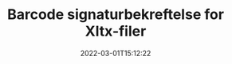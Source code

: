 ---
############################# Static ############################
layout: "auto-gen-signature"
date: 2022-03-01T15:12:22
draft: false
operation: Verify
signaturetype: Barcode
fileformat: Xltx
productName: Java
lang: no
productCode: java
otherformats: pdf doc docx docm dot dotm dotx odt ott rtf xls xlsx xlsm xlsb csv ods ots xltx xltm ppt pptx pps ppsx odp otp potx potm pptm ppsm png jpg bmp gif tiff svg webp wmf
breadcrumb: Put Barcode signature on Xltx for Java

############################# Head ############################
head_title: "Bekreftelse av Barcode signaturer for Xltx filer via Java"
head_description: "Bruk bare noen få linjer med Java-kode for å bekrefte Xltx-dokumenter og deres Barcode-signaturer."

############################# Header ############################
title: "Barcode signaturbekreftelse for Xltx-filer"
description: "API for Java gir mulighet til å bekrefte Barcode-signaturer i Xltx-dokumenter. Verifisering av e-signaturer i Xltx-dokumentene dine kan utføres raskt og enkelt."
bg_image: "https://cms.admin.containerize.com/templates/aspose/App_Themes/V3/images/bg/header1.png"
bg_overlay: false
button:
    enable: true

############################# SubMenu ############################
submenu:
    enable: true

    left:
        img_alt: "GroupDocs.Signature for Java"
        image: "https://cms.admin.containerize.com/templates/groupdocs/images/product-logos/90x90-noborder/groupdocs-signature-java.png"
        product: "GroupDocs.Signature"
        platform: "Java"



############################# About ############################
about:
    enable: true
    title: "Oppdag nye GroupDocs.Signature for Java API-funksjoner"
    content: |
        [GroupDocs.Signature for Java](https://products.groupdocs.com/signature/java/) API gir et bredt spekter av måter å behandle en rekke dokumentformater ved å bruke elektroniske signaturer. Mange typer digitale signaturer som tekster, bilder, digitale sertifikater, strekkoder, QR-koder, stempler eller metadata støttes. Kunder kan legge til, fjerne, redigere, validere eller søke i digitale signaturer i PDF-er, MS Word-dokumenter, MS Excel-arbeidsbøker, MS PowerPoint-presentasjoner, Adobe Photoshop-filer og ulike bildeformater. Utrolig mange tilleggsfunksjoner og innstillinger er tilgjengelige.
    

############################# Steps ############################
steps:
    enable: true
    title_left: "Slik validerer du Barcode-signaturer i Xltx-dokumentet ditt"
    content_left: |
        [GroupDocs.Signature for Java](https://products.groupdocs.com/signature/java/) inkluderer nyttige funksjoner som bekreftelse av Barcode-signaturer plassert på Xltx-dokumenter. Bruk denne muligheten uten å implementere ekstra kode.
        
        * For det første instansierer Signature-klassen som gir en konstruktørparameterbane til et dokument som skal verifiseres.
        * For det andre, opprett et nytt VerifyOptions-objekt og sett opp alle nødvendige egenskaper.
        * Til slutt påkaller du Signatures objektbekreftelsesmetode ved å sende VerifyOptions-forekomsten.
        * Behandle deretter bekreftelsesresultater.

    title_right: "Systemkrav"
    content_right: |
        GroupDocs.Signature for Java støttes på alle større plattformer og operativsystemer. Før du utfører koden nedenfor, sørg for at du har følgende forutsetninger installert på systemet ditt.

        * Operativsystemer: Microsoft Windows, Linux, MacOS
        * Utviklingsmiljøer: NetBeans, Intellij IDEA, Eclipse, etc.
        * Java runtime: J2SE 6.0 and above
        * Last ned den nyeste versjonen av GroupDocs.Signature for Java fra [Maven](https://repository.groupdocs.com/webapp/#/artifacts/browse/tree/General/repo/com/groupdocs/groupdocs-signature)
         
    code: |
        ```java    
                
        // Set up input Xltx file
        String filePath = "input.xltx";

        // Instantiate Signature for input file
        Signature signature = new Signature(filePath);

        //Provide verification options
        BarcodeVerifyOptions options = new BarcodeVerifyOptions();

        // process only specified page 
        options.setPageNumber(2);
        options.setAllPages(false);
        // specify text match type
        options.setMatchType(TextMatchType.Contains);
        // specify text pattern to search
        options.setText("Special signature");
                            
        // Verify document signatures
        VerificationResult result = signature.verify(options);

        //process result
        if (result.isValid())
        {
            //..
        }

        ```

############################# Demos ############################
demos:
    enable: true
    title: "Signering med Barcode signaturer Live Demo"
    content: |
       Legg til ulike elektroniske signaturer i Xltx-filen akkurat nå ved å gå til nettstedet [GroupDocs.Signature App](https://products.groupdocs.app/signature/family).          

############################# More Formats ############################
more_formats:
    enable: true
    title: "Bekreft andre Barcode-signaturer med Java"
    content: |
        "Verifikasjon av elektroniske signaturer plassert i ulike dokumenter. Sjekk kvaliteten på signaturene i de populære filformatene som vist nedenfor."
    format: 
       
       
back_to_top:
    enable: true
---